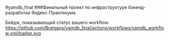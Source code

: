 #yamdb_final
###Финальный проект по инфраструктуре бэкенд-разработки Яндекс-Практикума

Бейдж, показывающий статус вашего workflow:
https://github.com/Bratgans/yamdb_final/actions/workflows/yamdb_workflow.yml/badge.svg
